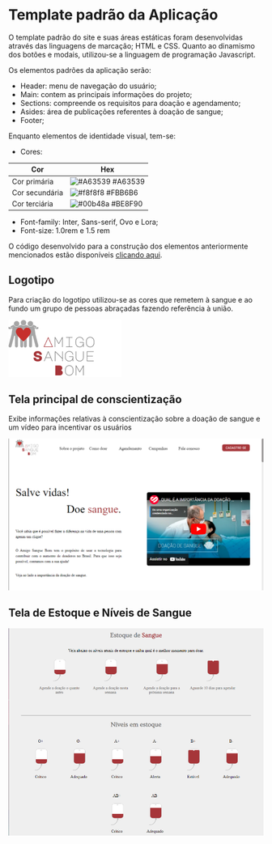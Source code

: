 # Template padrão da Aplicação

O template padrão do site e suas áreas estáticas foram desenvolvidas através das linguagens de marcação; HTML e CSS. Quanto ao dinamismo dos botões e modais, utilizou-se a linguagem de programação Javascript.


Os elementos padrões da aplicação serão: 
- Header: menu de navegação do usuário;
- Main: contem as principais informações do projeto;
- Sections: compreende os requisitos para doação e agendamento;
- Asides: área de publicações referentes à doação de sangue;
- Footer;

Enquanto elementos de identidade visual, tem-se:

* Cores:

| Cor             | Hex                                                                |
| ----------------- | ------------------------------------------------------------------ |
| Cor primária | ![#A63539](https://via.placeholder.com/10/A63539?text=+) #A63539 |
| Cor secundária | ![#f8f8f8](https://via.placeholder.com/10/FBB6B6?text=+) #FBB6B6 |
| Cor terciária | ![#00b48a](https://via.placeholder.com/10/BE8F90?text=+) #BE8F90 |

* Font-family: Inter, Sans-serif, Ovo e Lora;
* Font-size: 1.0rem e 1.5 rem

O código desenvolvido para a construção dos elementos anteriormente mencionados estão disponíveis [clicando aqui](https://github.com/ICEI-PUC-Minas-PMV-ADS/Amigo-Sangue-Bom/tree/main/codigo-fonte).

## Logotipo 

Para criação do logotipo utilizou-se as cores que remetem à sangue e ao fundo um grupo de pessoas abraçadas fazendo referência à união.

![Logo do site](../documentos/img/logoprojeto.png)


## Tela principal de conscientização

Exibe informações relativas à conscientização sobre a doação de sangue e um vídeo para incentivar os usuários 

![Tela principal](../documentos/img/pagePrincipal.png)


## Tela de Estoque e Níveis de Sangue

![Estoque](../documentos/img/estoqueSange.png)


